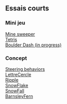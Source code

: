 
<html>
  <head>
    <meta charset="utf-8"/>
  </head>
  <body>
    <h2>Essais courts</h2>
    <h3>Mini jeu</h3>
    <!-- <a href="./Balle/">Balle</a>
    <br>
    <a href="./CasseBrique/">CasseBrique</a>    
    <br>
    <a href="./Fleur/">Fleur</a>
    <br>
    <a href="./Pluie/">Pluie</a>
    <br>
    <a href="./Serpent/">Serpent</a> -->
    <a href="./MineSweeper">Mine sweeper</a>
    <br>
    <a href="./Tetris">Tetris</a>
    <br>
    <a href="./BoulderDash">Boulder Dash (in progress)</a>
    <h3>Concept</h3>
    <a href="./Steering/">Steering behaviors</a>
    <br>
    <a href="./LettreCercle/">LettreCercle</a>
    <br>
    <a href="./Ripple/">Ripple</a>
    <br>
    <a href="./SnowFlake/">SnowFlake</a>
    <br>
    <a href="./SnowFall/">SnowFall</a>
    <br>
    <!-- <a href="./FractalTree/">FractalTree</a>
    <br>-->
    <a href="./BarnsleyFern/">BarnsleyFern</a>
  </body>
</html>

